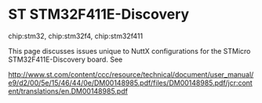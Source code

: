 ST STM32F411E-Discovery
=======================

chip:stm32, chip:stm32f4, chip:stm32f411

This page discusses issues unique to NuttX configurations for the
STMicro STM32F411E-Discovery board. See

<http://www.st.com/content/ccc/resource/technical/document/user_manual/e9/d2/00/5e/15/46/44/0e/DM00148985.pdf/files/DM00148985.pdf/jcr:content/translations/en.DM00148985.pdf>
